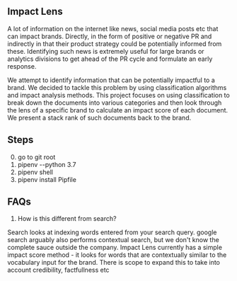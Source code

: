 
## Impact Lens
A lot of information on the internet like news, social media posts etc that can impact brands. Directly, in the form of positive or negative PR and indirectly in that their product strategy could be potentially informed from these. Identifying such news is extremely useful for large brands or analytics divisions to get ahead of the PR cycle and formulate an early response.

We attempt to identify information that can be potentially impactful to a brand. We decided to tackle this problem by using classification algorithms and impact analysis methods. This project focuses on using classification to break down the documents into various categories and then look through the lens of a specific brand to calculate an impact score of each document. We present a stack rank of such documents back to the brand.

## Steps
0. go to git root
1. pipenv --python 3.7
2. pipenv shell
3. pipenv install Pipfile


## FAQs

1. How is this different from search?

Search looks at indexing words entered from your search query. google search arguably also performs contextual search, but we don't know the complete sauce outside the company.
Impact Lens currently has a simple impact score method - it looks for words that are contextually similar to the vocabulary input for the brand. There is scope to expand this to take into account credibility, factfullness etc


